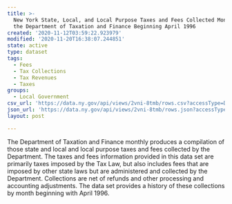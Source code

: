 ```yaml
---
title: >-
  New York State, Local, and Local Purpose Taxes and Fees Collected Monthly by
  the Department of Taxation and Finance Beginning April 1996
created: '2020-11-12T03:59:22.923979'
modified: '2020-11-20T16:38:07.244851'
state: active
type: dataset
tags:
  - Fees
  - Tax Collections
  - Tax Revenues
  - Taxes
groups:
  - Local Government
csv_url: 'https://data.ny.gov/api/views/2vni-8tmb/rows.csv?accessType=DOWNLOAD'
json_url: 'https://data.ny.gov/api/views/2vni-8tmb/rows.json?accessType=DOWNLOAD'
layout: post

---
```

The Department of Taxation and Finance monthly produces a compilation of those state and local and local purpose taxes and fees collected by the Department.  The taxes and fees information provided in this data set are primarily taxes imposed by the Tax Law, but also includes fees that are imposed by other state laws but are administered and collected by the Department.  Collections are net of refunds and other processing and accounting adjustments.  The data set provides a history of these collections by month beginning with April 1996.
